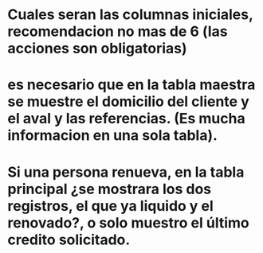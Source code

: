 # Cuales seran las columnas iniciales, recomendacion no mas de 6 (las acciones son obligatorias)

# es necesario que en la tabla maestra se muestre el domicilio del cliente y el aval y las referencias. (Es mucha informacion en una sola tabla).

# Si una persona renueva, en la tabla principal ¿se mostrara los dos registros, el que ya liquido y el renovado?, o solo muestro el último credito solicitado.